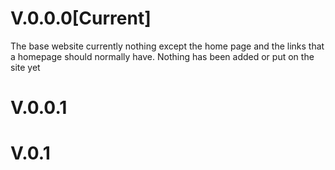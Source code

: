# V.0.0.0[Current]
The base website currently nothing except the home page and the links that a homepage should normally have. Nothing has been added or put on the site yet

# V.0.0.1


# V.0.1
